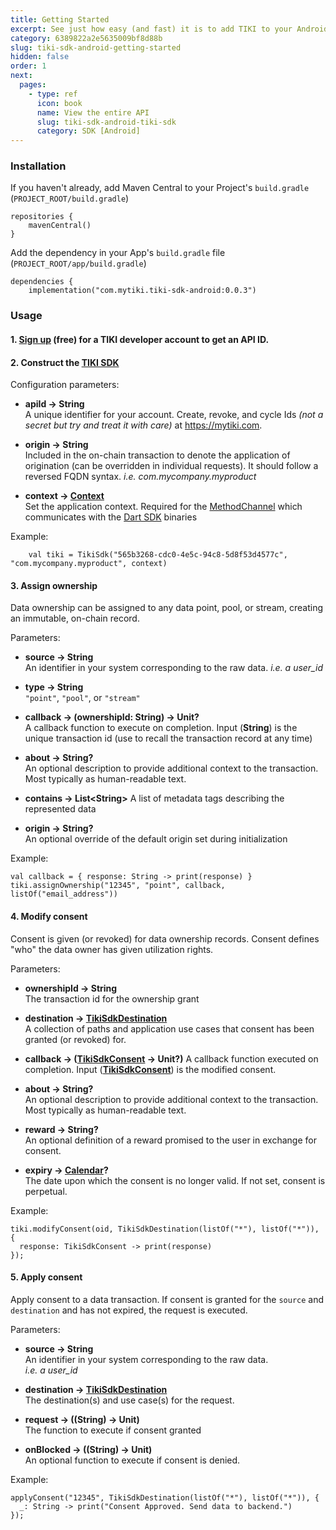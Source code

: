 ```yaml
---
title: Getting Started
excerpt: See just how easy (and fast) it is to add TIKI to your Android app —drop in a data exchange to increase user opt-ins and lower risk.
category: 6389822a2e5635009bf8d88b
slug: tiki-sdk-android-getting-started
hidden: false
order: 1
next:
  pages:
    - type: ref
      icon: book
      name: View the entire API
      slug: tiki-sdk-android-tiki-sdk
      category: SDK [Android]
---
```


### Installation

If you haven't already, add Maven Central to your Project's `build.gradle` (`PROJECT_ROOT/build.gradle`) 

``` 
repositories {
    mavenCentral()
}
```

Add the dependency in your App's `build.gradle` file (`PROJECT_ROOT/app/build.gradle`)
```
dependencies {
    implementation("com.mytiki.tiki-sdk-android:0.0.3")

```

### Usage

#### 1. [Sign up](https://console.mytiki.com) (free) for a TIKI developer account to get an API ID.

#### 2. Construct the [TIKI SDK](tiki-sdk-android-tiki-sdk)

Configuration parameters:

- **apiId &#8594; String**   
A unique identifier for your account. Create, revoke, and cycle Ids _(not a secret but try and treat it with care)_ at https://mytiki.com.


- **origin &#8594; String**  
Included in the on-chain transaction to denote the application of origination (can be overridden in individual requests). It should follow a reversed FQDN syntax. _i.e. com.mycompany.myproduct_

  
- **context &#8594; [Context](https://developer.android.com/reference/android/content/Context)**   
Set the application context. Required for the [MethodChannel](https://api.flutter.dev/flutter/services/MethodChannel-class.html) which communicates with the [Dart SDK](https://github.com/tiki/tiki-sdk-dart) binaries


Example:

```
    val tiki = TikiSdk("565b3268-cdc0-4e5c-94c8-5d8f53d4577c", "com.mycompany.myproduct", context)
```

#### 3. Assign ownership
Data ownership can be assigned to any data point, pool, or stream, creating an immutable, on-chain record.

Parameters:
- **source &#8594; String**  
An identifier in your system corresponding to the raw data. _i.e. a user_id_


- **type &#8594; String**  
`"point"`, `"pool"`, or `"stream"`


- **callback &#8594; (ownershipId: String) &#8594; Unit?**  
A callback function to execute on completion. Input (**String**) is the unique transaction id (use to recall the transaction record at any time)


- **about &#8594; String?**  
An optional description to provide additional context to the transaction. Most typically as human-readable text.


- **contains &#8594; List&lt;String>**
A list of metadata tags describing the represented data


- **origin &#8594; String?**  
An optional override of the default origin set during initialization


Example:

```
val callback = { response: String -> print(response) }
tiki.assignOwnership("12345", "point", callback, listOf("email_address"))
```

#### 4. Modify consent
Consent is given (or revoked) for data ownership records. Consent defines "who" the data owner has given utilization rights.

Parameters:
- **ownershipId &#8594; String**  
The transaction id for the ownership grant


- **destination &#8594; [TikiSdkDestination](tiki-sdk-android-tiki-sdk-destination)**  
A collection of paths and application use cases that consent has been granted (or revoked) for.


- **callback &#8594; ([TikiSdkConsent](tiki-sdk-android-tiki-sdk-consent) &#8594; Unit?)**
A callback function executed on completion. Input (**[TikiSdkConsent](tiki-sdk-android-tiki-sdk-consent)**) is the modified consent.


- **about &#8594; String?**  
An optional description to provide additional context to the transaction. Most typically as human-readable text.


- **reward &#8594; String?**  
An optional definition of a reward promised to the user in exchange for consent.


- **expiry &#8594; [Calendar](https://developer.android.com/reference/kotlin/java/util/Calendar.html)?**  
The date upon which the consent is no longer valid. If not set, consent is perpetual.

Example:
```
tiki.modifyConsent(oid, TikiSdkDestination(listOf("*"), listOf("*")), { 
  response: TikiSdkConsent -> print(response) 
});
```

#### 5. Apply consent
Apply consent to a data transaction. If consent is granted for the `source` and `destination` and has not expired, the request is executed.

Parameters:
- **source &#8594; String**  
An identifier in your system corresponding to the raw data.  
_i.e. a user_id_


- **destination &#8594; [TikiSdkDestination](tiki-sdk-android-tiki-sdk-destination)**  
The destination(s) and use case(s) for the request.


- **request &#8594; ((String) &#8594; Unit)**  
The function to execute if consent granted


- **onBlocked &#8594; ((String) &#8594; Unit)**  
An optional function to execute if consent is denied.


Example:
```
applyConsent("12345", TikiSdkDestination(listOf("*"), listOf("*")), { 
  _: String -> print("Consent Approved. Send data to backend.")
});
```